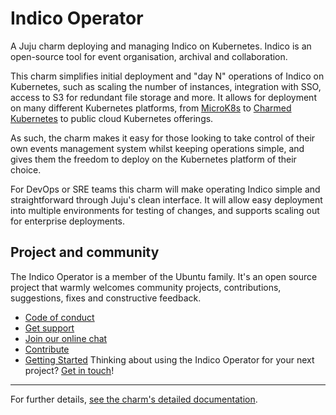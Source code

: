 # Indico Operator

A Juju charm deploying and managing Indico on Kubernetes. Indico is an
open-source tool for event organisation, archival and collaboration.

This charm simplifies initial deployment and "day N" operations of Indico
on Kubernetes, such as scaling the number of instances, integration with SSO,
access to S3 for redundant file storage and more. It allows for deployment on
many different Kubernetes platforms, from [MicroK8s](https://microk8s.io) to
[Charmed Kubernetes](https://ubuntu.com/kubernetes) to public cloud Kubernetes
offerings.

As such, the charm makes it easy for those looking to take control of their own
events management system whilst keeping operations simple, and gives them the
freedom to deploy on the Kubernetes platform of their choice.

For DevOps or SRE teams this charm will make operating Indico simple and
straightforward through Juju's clean interface. It will allow easy deployment
into multiple environments for testing of changes, and supports scaling out for
enterprise deployments.

## Project and community

The Indico Operator is a member of the Ubuntu family. It's an open source
project that warmly welcomes community projects, contributions, suggestions,
fixes and constructive feedback.
* [Code of conduct](https://ubuntu.com/community/code-of-conduct)
* [Get support](https://discourse.charmhub.io/)
* [Join our online chat](https://chat.charmhub.io/charmhub/channels/charm-dev)
* [Contribute](https://charmhub.io/indico/docs/contributing)
* [Getting Started](https://charmhub.io/indico/docs/getting-started)
Thinking about using the Indico Operator for your next project? [Get in touch](https://chat.charmhub.io/charmhub/channels/charm-dev)!

---

For further details,
[see the charm's detailed documentation](https://charmhub.io/indico/docs).
